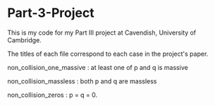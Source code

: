 # Part-3-Project

This is my code for my Part III project at Cavendish, University of Cambridge.

The titles of each file correspond to each case in the project's paper.

non_collision_one_massive : at least one of p and q is massive

non_collision_massless : both p and q are massless

non_collision_zeros : p = q = 0.
